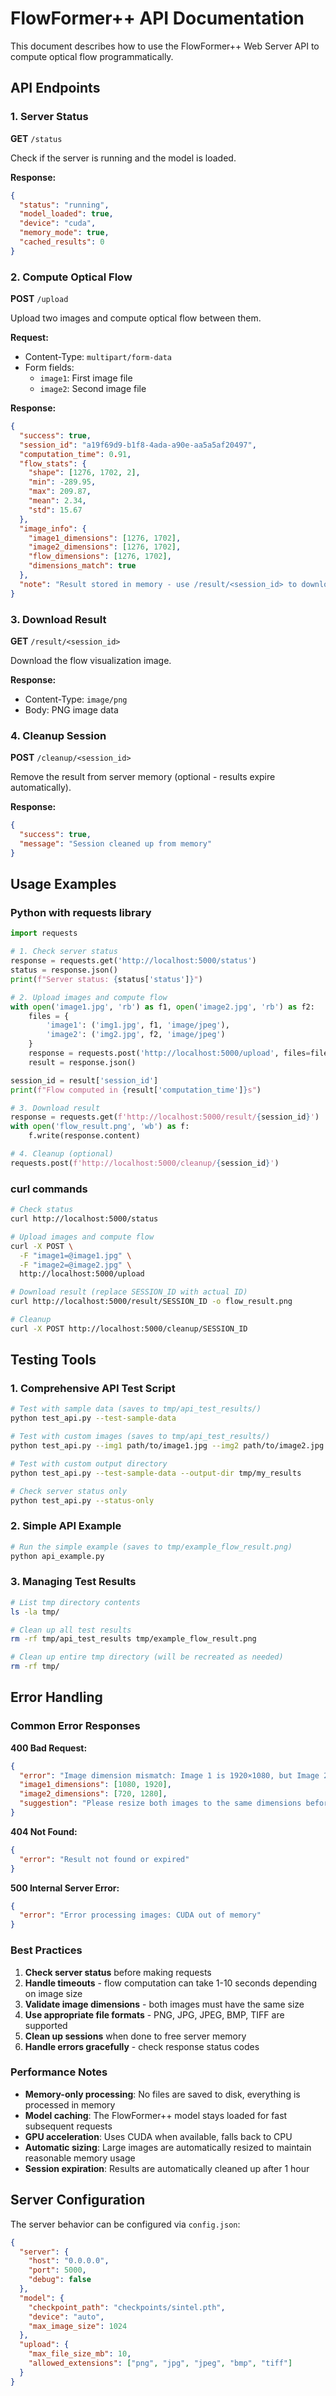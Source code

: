 # FlowFormer++ API Documentation

This document describes how to use the FlowFormer++ Web Server API to compute optical flow programmatically.

## API Endpoints

### 1. Server Status
**GET** `/status`

Check if the server is running and the model is loaded.

**Response:**
```json
{
  "status": "running",
  "model_loaded": true,
  "device": "cuda",
  "memory_mode": true,
  "cached_results": 0
}
```

### 2. Compute Optical Flow
**POST** `/upload`

Upload two images and compute optical flow between them.

**Request:**
- Content-Type: `multipart/form-data`
- Form fields:
  - `image1`: First image file
  - `image2`: Second image file

**Response:**
```json
{
  "success": true,
  "session_id": "a19f69d9-b1f8-4ada-a90e-aa5a5af20497",
  "computation_time": 0.91,
  "flow_stats": {
    "shape": [1276, 1702, 2],
    "min": -289.95,
    "max": 209.87,
    "mean": 2.34,
    "std": 15.67
  },
  "image_info": {
    "image1_dimensions": [1276, 1702],
    "image2_dimensions": [1276, 1702],
    "flow_dimensions": [1276, 1702],
    "dimensions_match": true
  },
  "note": "Result stored in memory - use /result/<session_id> to download"
}
```

### 3. Download Result
**GET** `/result/<session_id>`

Download the flow visualization image.

**Response:**
- Content-Type: `image/png`
- Body: PNG image data

### 4. Cleanup Session
**POST** `/cleanup/<session_id>`

Remove the result from server memory (optional - results expire automatically).

**Response:**
```json
{
  "success": true,
  "message": "Session cleaned up from memory"
}
```

## Usage Examples

### Python with requests library

```python
import requests

# 1. Check server status
response = requests.get('http://localhost:5000/status')
status = response.json()
print(f"Server status: {status['status']}")

# 2. Upload images and compute flow
with open('image1.jpg', 'rb') as f1, open('image2.jpg', 'rb') as f2:
    files = {
        'image1': ('img1.jpg', f1, 'image/jpeg'),
        'image2': ('img2.jpg', f2, 'image/jpeg')
    }
    response = requests.post('http://localhost:5000/upload', files=files)
    result = response.json()

session_id = result['session_id']
print(f"Flow computed in {result['computation_time']}s")

# 3. Download result
response = requests.get(f'http://localhost:5000/result/{session_id}')
with open('flow_result.png', 'wb') as f:
    f.write(response.content)

# 4. Cleanup (optional)
requests.post(f'http://localhost:5000/cleanup/{session_id}')
```

### curl commands

```bash
# Check status
curl http://localhost:5000/status

# Upload images and compute flow
curl -X POST \
  -F "image1=@image1.jpg" \
  -F "image2=@image2.jpg" \
  http://localhost:5000/upload

# Download result (replace SESSION_ID with actual ID)
curl http://localhost:5000/result/SESSION_ID -o flow_result.png

# Cleanup
curl -X POST http://localhost:5000/cleanup/SESSION_ID
```

## Testing Tools

### 1. Comprehensive API Test Script
```bash
# Test with sample data (saves to tmp/api_test_results/)
python test_api.py --test-sample-data

# Test with custom images (saves to tmp/api_test_results/)
python test_api.py --img1 path/to/image1.jpg --img2 path/to/image2.jpg

# Test with custom output directory
python test_api.py --test-sample-data --output-dir tmp/my_results

# Check server status only
python test_api.py --status-only
```

### 2. Simple API Example
```bash
# Run the simple example (saves to tmp/example_flow_result.png)
python api_example.py
```

### 3. Managing Test Results
```bash
# List tmp directory contents
ls -la tmp/

# Clean up all test results
rm -rf tmp/api_test_results tmp/example_flow_result.png

# Clean up entire tmp directory (will be recreated as needed)
rm -rf tmp/
```

## Error Handling

### Common Error Responses

**400 Bad Request:**
```json
{
  "error": "Image dimension mismatch: Image 1 is 1920×1080, but Image 2 is 1280×720. Both images must have the same dimensions for optical flow computation.",
  "image1_dimensions": [1080, 1920],
  "image2_dimensions": [720, 1280],
  "suggestion": "Please resize both images to the same dimensions before uploading."
}
```

**404 Not Found:**
```json
{
  "error": "Result not found or expired"
}
```

**500 Internal Server Error:**
```json
{
  "error": "Error processing images: CUDA out of memory"
}
```

### Best Practices

1. **Check server status** before making requests
2. **Handle timeouts** - flow computation can take 1-10 seconds depending on image size
3. **Validate image dimensions** - both images must have the same size
4. **Use appropriate file formats** - PNG, JPG, JPEG, BMP, TIFF are supported
5. **Clean up sessions** when done to free server memory
6. **Handle errors gracefully** - check response status codes

### Performance Notes

- **Memory-only processing**: No files are saved to disk, everything is processed in memory
- **Model caching**: The FlowFormer++ model stays loaded for fast subsequent requests
- **GPU acceleration**: Uses CUDA when available, falls back to CPU
- **Automatic sizing**: Large images are automatically resized to maintain reasonable memory usage
- **Session expiration**: Results are automatically cleaned up after 1 hour

## Server Configuration

The server behavior can be configured via `config.json`:

```json
{
  "server": {
    "host": "0.0.0.0",
    "port": 5000,
    "debug": false
  },
  "model": {
    "checkpoint_path": "checkpoints/sintel.pth",
    "device": "auto",
    "max_image_size": 1024
  },
  "upload": {
    "max_file_size_mb": 10,
    "allowed_extensions": ["png", "jpg", "jpeg", "bmp", "tiff"]
  }
}
```
